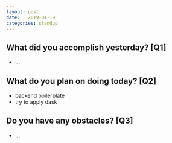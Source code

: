 ```yaml
---
layout:	post
date:	2019-04-19
categories:	standup
---
```

## What did you accomplish yesterday? [Q1]

- ...

## What do you plan on doing today? [Q2]

- backend boilerplate
- try to apply dask

## Do you have any obstacles? [Q3]

- ...